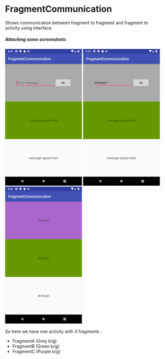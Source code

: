 # FragmentCommunication
Shows communication between fragment to fragment and fragment to activity using interface.

##### <b> Attaching some screenshots: </b> 

<img src = "screenshots/image1.png" width = "250" />  <img src = "screenshots/image2.png" width = "250" />
<img src = "screenshots/image3.png" width = "250" />

So here we have one activity with 3 fragments :
- FragmentA (Grey b/g)
- FragmentB (Green b/g)
- FragmentC (Purple b/g)

